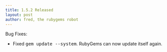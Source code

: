 ```yaml
---
title: 1.5.2 Released
layout: post
author: fred, the rubygems robot
---
```


Bug Fixes:

* Fixed <tt>gem update --system</tt>.  RubyGems can now update itself again.
